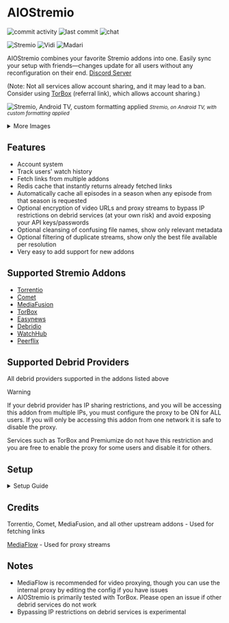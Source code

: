 # AIOStremio

![commit activity](https://img.shields.io/github/commit-activity/m/stekc/aiostremio) ![last commit](https://img.shields.io/github/last-commit/stekc/aiostremio) ![chat](https://img.shields.io/discord/1178091792504201357?logo=discord&logoColor=white)

![Stremio](https://img.shields.io/badge/Stremio-mediumpurple?link=https%3A%2F%2Fstremio.com%2F) ![Vidi](https://img.shields.io/badge/Vidi-black?link=https%3A%2F%2Fvidi.plomo.se%2F) ![Madari](https://img.shields.io/badge/Madari-red?link=https%3A%2F%2Fdownloads.madari.media%2F)

AIOStremio combines your favorite Stremio addons into one. Easily sync your setup with friends—changes update for all users without any reconfiguration on their end. [Discord Server](https://discord.gg/MkCvXWjeAx)

(Note: Not all services allow account sharing, and it may lead to a ban. Consider using [TorBox](https://torbox.app/subscription?referral=fe897519-fa8d-402d-bdb6-15570c60eff2) (referral link), which allows account sharing.)

![Stremio, Android TV, custom formatting applied](https://i.ibb.co/fxgjs5D/simple-on-bestpres-on.png)
<small>*Stremio, on Android TV, with custom formatting applied*</small>

<details>
<summary>More Images</summary>

| Home | Admin Panel |
| ---------- | ---------- |
| ![Homepage](https://i.ibb.co/myfQyW1/Screen-Shot-2025-01-12-at-21-36-13.png) | ![Admin Panel](https://i.ibb.co/FxtVY6b/Screen-Shot-2025-01-12-at-21-36-00.png) |

| Vidi<br>Custom Formatting | Vidi<br>Default Formatting |
| ----------------------- | -------------- |
| ![Vidi](https://i.ibb.co/z519LTP/IMG-3817.jpg) | ![Vidi](https://i.ibb.co/vZKGRLc/IMG-3818.jpg) |

</details>


## Features
- Account system
- Track users' watch history
- Fetch links from multiple addons
- Redis cache that instantly returns already fetched links
- Automatically cache all episodes in a season when any episode from that season is requested
- Optional encryption of video URLs and proxy streams to bypass IP restrictions on debrid services (at your own risk) and avoid exposing your API keys/passwords
- Optional cleansing of confusing file names, show only relevant metadata
- Optional filtering of duplicate streams, show only the best file available per resolution
- Very easy to add support for new addons

## Supported Stremio Addons
- [Torrentio](https://torrentio.strem.fun/)
- [Comet](https://comet.elfhosted.com/)
- [MediaFusion](https://mediafusion.elfhosted.com/)
- [TorBox](https://torbox.app/)
- [Easynews](https://ea627ddf0ee7-easynews.baby-beamup.club/)
- [Debridio](https://debridio.adobotec.com/)
- [WatchHub](https://watchhub.stkc.win/)
- [Peerflix](https://config.peerflix.mov/)

## Supported Debrid Providers
All debrid providers supported in the addons listed above

> [!WARNING]
> If your debrid provider has IP sharing restrictions, and you will be accessing this addon from multiple IPs, you must configure the proxy to be ON for ALL users. If you will only be accessing this addon from one network it is safe to disable the proxy.
>
> Services such as TorBox and Premiumize do not have this restriction and you are free to enable the proxy for some users and disable it for others.

## Setup
<details>
<summary>Setup Guide</summary>

Requirements:

- Docker
- Reverse proxy (https://caddyserver.com/docs/quick-starts/reverse-proxy)

1. Clone the repo: `git clone https://github.com/stekc/AIOStremio`
2. Copy and rename .env.example to .env and fill out the required fields:

Create an admin account that will be used to add new users and toggle proxy streams:
```
ADMIN_USERNAME=
ADMIN_PASSWORD=
```
If you are using MediaFlow, or not using the proxy at all, this can be left blank. If using the built-in proxy, run `python3 gen_key.py` and add the key:
```
ENCRYPTION_KEY=
```
If you are proxying streams with MediaFlow, generate a secure password to prevent unauthorized access:
```
MEDIAFLOW_API_KEY=
```
When set to true, MediaFlow will log detailed proxied stream info:
```
MEDIAFLOW_STREAMING_PROGRESS=true
```
Your Real-Debrid/Premiumize/TorBox/etc. API key. If you are only using EasyNews, this can be left blank:
```
DEBRID_API_KEY=
```
Generate a MediaFusion manifest at https://mediafusion.elfhosted.com/, then copy the string of random characters between `https://mediafusion.elfhosted.com/` and `/manifest.json`. If you do not want to use MediaFusion, leave this field blank:
```
MEDIAFUSION_OPTIONS=
```
Your EasyNews username and password. If you are only using a debrid service, this can be left blank:
```
EASYNEWS_USERNAME=
EASYNEWS_PASSWORD=
```
Generate a secure password for the Redis cache. Host and port should be left as default when using Docker:
```
REDIS_HOST=debridproxy_redis
REDIS_PORT=6379
REDIS_PASSWORD=
```

3. Copy and rename config.json.example to config.json and fill out the required fields:

If using a debrid service, specify it here:
```
"debrid_service": "torbox",
```
If you want to use different debrid services for different addons, specify them here, otherwise leave blank:
```
"addon_config": {
    "torrentio": {
        "debrid_service": "",
        "debrid_api_key": ""
    },
    "comet": {
        "base_url": "https://comet.elfhosted.com",
        "debrid_service": "",
        "debrid_api_key": ""
    },
    "debridio": {
        "debrid_service": "easydebrid",
        "debrid_api_key": ""
    },
    "peerflix": {
        "debrid_service": "",
        "debrid_api_key": ""
    }
},
```
The domain where the addon will be accessible:
```
"addon_url": "https://debridproxy.your-domain.com",
```
The domain used when generating links, leave as default unless using another instance (ElfHosted, etc.):
```
"mediaflow_url": "http://debridproxy_mediaflow:8888",
```
The domain returned in the generated links, set this to your domain:
```
"external_mediaflow_url": "https://mediaflow.your-domain.com",
```
When disabled, the addon will use the built-in proxy streaming. Unless you experience issues with MediaFlow, leave this set to true:
```
"mediaflow_enabled": true,
```
How long in seconds fetched links will be cached:
```
"cache_ttl_seconds": 604800,
```
Advanced built-in proxy options. Does not affect MediaFlow. Leave this as default unless the built-in proxy has issues:
```
"buffer_size_mb": 256,
"chunk_size_mb": 4,
```

3. Configure your reverse proxy. If you are using Caddy in Docker, this Caddyfile should work:
```
aiostremio.your-domain.com {
    reverse_proxy debridproxy:8469
}
 
mediaflow.your-domain.com {
    reverse_proxy debridproxy_mediaflow:8888
}
```

4. Run `docker compose up -d` to start the addon.

5. Navigate to aiostremio.your-domain.com/admin to add a user

6. Navigate to aiostremio.your-domain.com/ to generate a manifest

7. Add the generated URL to Stremio/Vidi/etc. and start watching
</details>

## Credits
Torrentio, Comet, MediaFusion, and all other upstream addons - Used for fetching links

[MediaFlow](https://github.com/mhdzumair/mediaflow-proxy) - Used for proxy streams

## Notes
- MediaFlow is recommended for video proxying, though you can use the internal proxy by editing the config if you have issues
- AIOStremio is primarily tested with TorBox. Please open an issue if other debrid services do not work
- Bypassing IP restrictions on debrid services is experimental
